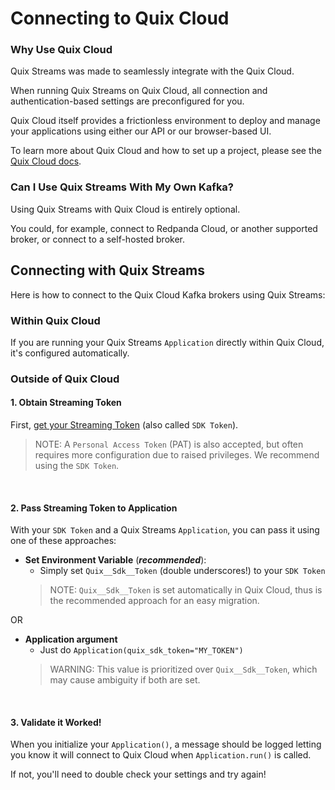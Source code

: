 # Connecting to Quix Cloud

### Why Use Quix Cloud
Quix Streams was made to seamlessly integrate with the Quix Cloud.

When running Quix Streams on Quix Cloud, all connection and authentication-based 
settings are preconfigured for you.

Quix Cloud itself provides a frictionless environment to deploy and manage your applications using either
our API or our browser-based UI.

To learn more about Quix Cloud and how to set up a project, please see the [Quix Cloud docs](https://quix.io/docs/quix-cloud/overview.html#developing-your-stream-processing-application).

### Can I Use Quix Streams With My Own Kafka?

Using Quix Streams with Quix Cloud is entirely optional.  

You could, for example, connect to Redpanda Cloud, or another supported broker, or connect to a self-hosted broker.


## Connecting with Quix Streams

Here is how to connect to the Quix Cloud Kafka brokers using Quix Streams:

### Within Quix Cloud

If you are running your Quix Streams `Application` directly within Quix Cloud, it's configured automatically.

### Outside of Quix Cloud


#### 1. Obtain Streaming Token
First, [get your Streaming
Token](https://quix.io/docs/develop/authentication/streaming-token.html#how-to-find) (also
called `SDK Token`).

> NOTE: A `Personal Access Token` (PAT) is also accepted, but often requires more configuration 
> due to raised privileges. We recommend using the `SDK Token`.

<br>

#### 2. Pass Streaming Token to Application
With your `SDK Token` and a Quix Streams `Application`, you can pass it using one of
these approaches:

- **Set Environment Variable** (***recommended***):
    - Simply set `Quix__Sdk__Token` (double underscores!) to your `SDK Token`
  > NOTE: `Quix__Sdk__Token` is set automatically in Quix Cloud, thus is the recommended approach for an easy migration.
  
OR <br>

- **Application argument** 
    - Just do `Application(quix_sdk_token="MY_TOKEN")` 
  > WARNING: This value is prioritized over `Quix__Sdk__Token`, which may cause ambiguity if both are set.

<br>

#### 3. Validate it Worked! 
When you initialize your `Application()`, a message should be logged letting 
you know it will connect to Quix Cloud when `Application.run()` is called. 

If not, you'll need to double check your settings and try again!